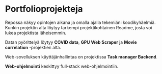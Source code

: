# Portfolioprojekteja
Repossa näkyy opintojen aikana ja omalla ajalla tekemiäni koodikyhäelmiä. Kunkin projektin alta löytyy tarkempi projektikohtainen Readme, josta voi lukea projektista läheisemmin.

Datan pyörittelyä löytyy **COVID data**, **GPU Web Scraper** ja **Movie correlation** -projektien alta.

Web-sovelluksen käyttäjänhallintaa on projektissa **Task manager Backend**.

**Web-ohjelmointi** keskittyy full-stack web-ohjelmointiin.
